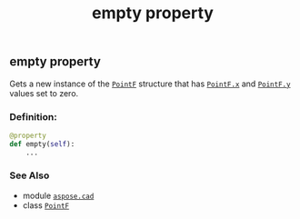 ﻿---
title: empty property
second_title: Aspose.CAD for Python via .NET API References
description: 
type: docs
weight: 50
url: /python-net/aspose.cad/pointf/empty/
is_root: false
---

## empty property


Gets a new instance of the [`PointF`](/cad/python-net/aspose.cad/pointf) structure that has [`PointF.x`](/cad/python-net/aspose.cad/pointf#x) and [`PointF.y`](/cad/python-net/aspose.cad/pointf#y) values set to zero.
### Definition:
```python
@property
def empty(self):
    ...
```

### See Also
* module [`aspose.cad`](../../)
* class [`PointF`](/cad/python-net/aspose.cad/pointf)
